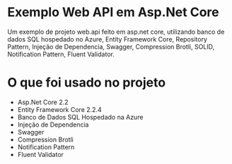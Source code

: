 # Exemplo Web API em Asp.Net Core

Um exemplo de projeto web.api feito em asp.net core, utilizando banco de dados SQL hospedado no Azure, Entity Framework Core, Repository Pattern, Injeção de Dependencia, Swagger, Compression Brotli, SOLID, Notification Pattern, Fluent Validator.

# O que foi usado no projeto
 + Asp.Net Core 2.2
 + Entity Framework Core 2.2.4
 + Banco de Dados SQL Hospedado na Azure
 + Injeção de Dependencia
 + Swagger
 + Compression Brotli
 + Notification Pattern
 + Fluent Validator
